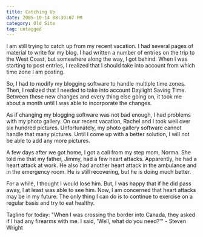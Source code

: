 ```yaml
---
title: Catching Up
date: 2005-10-14 08:30:07 PM
category: Old Site
tag: untagged
---
```


I am still trying to catch up from my recent vacation. I had several pages of material to write for my blog. I had written a number of entries on the trip to the West Coast, but somewhere along the way, I got behind. When I was starting to post entries, I realized that I should take into account from which time zone I am posting.

So, I had to modify my blogging software to handle multiple time zones. Then, I realized that I needed to take into account Daylight Saving Time. Between these new changes and every thing else going on, it took me about a month until I was able to incorporate the changes.

As if changing my blogging software was not bad enough, I had problems with my photo gallery. On our recent vacation, Rachel and I took well over six hundred pictures. Unfortunately, my photo gallery software cannot handle that many pictures. Until I come up with a better solution, I will not be able to add any more pictures.

A few days after we got home, I got a call from my step mom, Norma. She told me that my father, Jimmy, had a few heart attacks. Apparently, he had a heart attack at work. He also had another heart attack in the ambulance and in the emergency room. He is still recovering, but he is doing much better.

For a while, I thought I would lose him. But, I was happy that if he did pass away, I at least was able to see him. Now, I am concerned that heart attacks may be in my future. The only thing I can do is to continue to exercise on a regular basis and try to eat healthy.

Tagline for today: "When I was crossing the border into Canada, they asked if I had any firearms with me. I said, 'Well, what do you need?'" - Steven Wright
